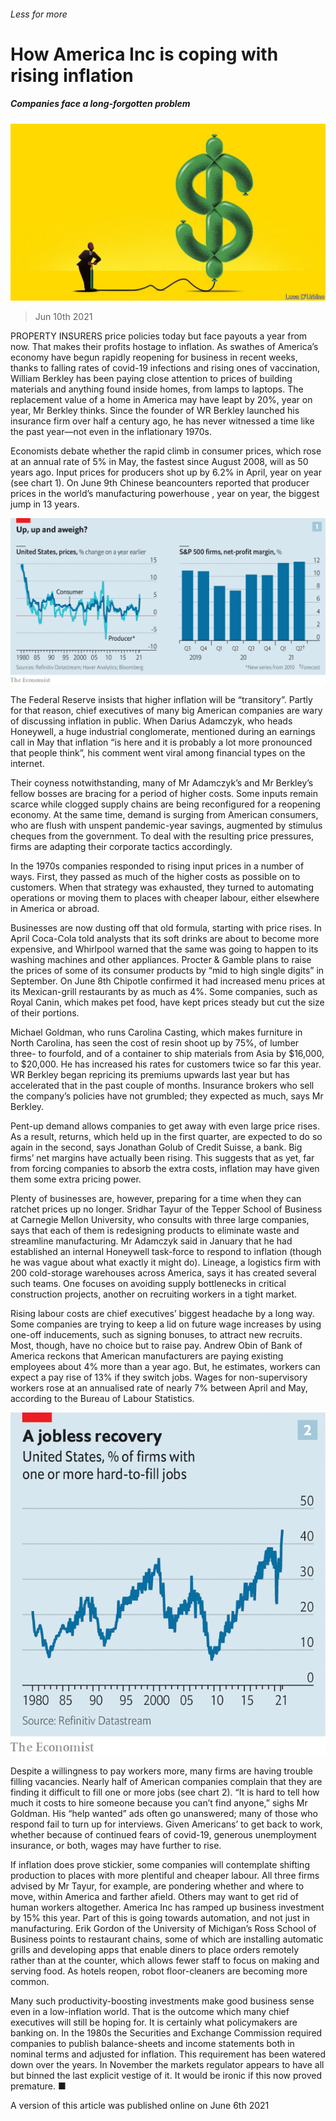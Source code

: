 ###### Less for more

# How America Inc is coping with rising inflation 

##### Companies face a long-forgotten problem 

![image](images/20210612_wbd002.jpg) 

> Jun 10th 2021 

PROPERTY INSURERS price policies today but face payouts a year from now. That makes their profits hostage to inflation. As swathes of America’s economy have begun rapidly reopening for business in recent weeks, thanks to falling rates of covid-19 infections and rising ones of vaccination, William Berkley has been paying close attention to prices of building materials and anything found inside homes, from lamps to laptops. The replacement value of a home in America may have leapt by 20%, year on year, Mr Berkley thinks. Since the founder of WR Berkley launched his insurance firm over half a century ago, he has never witnessed a time like the past year—not even in the inflationary 1970s.

Economists debate whether the rapid climb in consumer prices, which rose at an annual rate of 5% in May, the fastest since August 2008, will  as 50 years ago. Input prices for producers shot up by 6.2% in April, year on year (see chart 1). On June 9th Chinese beancounters reported that producer prices in the world’s manufacturing powerhouse , year on year, the biggest jump in 13 years.

![image](images/20210612_wbc527.png) 


The Federal Reserve insists that higher inflation will be “transitory”. Partly for that reason, chief executives of many big American companies are wary of discussing inflation in public. When Darius Adamczyk, who heads Honeywell, a huge industrial conglomerate, mentioned during an earnings call in May that inflation “is here and it is probably a lot more pronounced that people think”, his comment went viral among financial types on the internet.


Their coyness notwithstanding, many of Mr Adamczyk’s and Mr Berkley’s fellow bosses are bracing for a period of higher costs. Some inputs remain scarce while clogged supply chains are being reconfigured for a reopening economy. At the same time, demand is surging from American consumers, who are flush with unspent pandemic-year savings, augmented by stimulus cheques from the government. To deal with the resulting price pressures, firms are adapting their corporate tactics accordingly.

In the 1970s companies responded to rising input prices in a number of ways. First, they passed as much of the higher costs as possible on to customers. When that strategy was exhausted, they turned to automating operations or moving them to places with cheaper labour, either elsewhere in America or abroad.

Businesses are now dusting off that old formula, starting with price rises. In April Coca-Cola told analysts that its soft drinks are about to become more expensive, and Whirlpool warned that the same was going to happen to its washing machines and other appliances. Procter &amp; Gamble plans to raise the prices of some of its consumer products by “mid to high single digits” in September. On June 8th Chipotle confirmed it had increased menu prices at its Mexican-grill restaurants by as much as 4%. Some companies, such as Royal Canin, which makes pet food, have kept prices steady but cut the size of their portions.

Michael Goldman, who runs Carolina Casting, which makes furniture in North Carolina, has seen the cost of resin shoot up by 75%, of lumber three- to fourfold, and of a container to ship materials from Asia by $16,000, to $20,000. He has increased his rates for customers twice so far this year. WR Berkley began repricing its premiums upwards last year but has accelerated that in the past couple of months. Insurance brokers who sell the company’s policies have not grumbled; they expected as much, says Mr Berkley.

Pent-up demand allows companies to get away with even large price rises. As a result, returns, which held up in the first quarter, are expected to do so again in the second, says Jonathan Golub of Credit Suisse, a bank. Big firms’ net margins have actually been rising. This suggests that as yet, far from forcing companies to absorb the extra costs, inflation may have given them some extra pricing power.

Plenty of businesses are, however, preparing for a time when they can ratchet prices up no longer. Sridhar Tayur of the Tepper School of Business at Carnegie Mellon University, who consults with three large companies, says that each of them is redesigning products to eliminate waste and streamline manufacturing. Mr Adamczyk said in January that he had established an internal Honeywell task-force to respond to inflation (though he was vague about what exactly it might do). Lineage, a logistics firm with 200 cold-storage warehouses across America, says it has created several such teams. One focuses on avoiding supply bottlenecks in critical construction projects, another on recruiting workers in a tight market.

Rising labour costs are chief executives’ biggest headache by a long way. Some companies are trying to keep a lid on future wage increases by using one-off inducements, such as signing bonuses, to attract new recruits. Most, though, have no choice but to raise pay. Andrew Obin of Bank of America reckons that American manufacturers are paying existing employees about 4% more than a year ago. But, he estimates, workers can expect a pay rise of 13% if they switch jobs. Wages for non-supervisory workers rose at an annualised rate of nearly 7% between April and May, according to the Bureau of Labour Statistics.

![image](images/20210612_wbc528.png) 


Despite a willingness to pay workers more, many firms are having trouble filling vacancies. Nearly half of American companies complain that they are finding it difficult to fill one or more jobs (see chart 2). “It is hard to tell how much it costs to hire someone because you can’t find anyone,” sighs Mr Goldman. His “help wanted” ads often go unanswered; many of those who respond fail to turn up for interviews. Given Americans’  to get back to work, whether because of continued fears of covid-19, generous unemployment insurance, or both, wages may have further to rise.

If inflation does prove stickier, some companies will contemplate shifting production to places with more plentiful and cheaper labour. All three firms advised by Mr Tayur, for example, are pondering whether and where to move, within America and farther afield. Others may want to get rid of human workers altogether. America Inc has ramped up business investment by 15% this year. Part of this is going towards automation, and not just in manufacturing. Erik Gordon of the University of Michigan’s Ross School of Business points to restaurant chains, some of which are installing automatic grills and developing apps that enable diners to place orders remotely rather than at the counter, which allows fewer staff to focus on making and serving food. As hotels reopen, robot floor-cleaners are becoming more common.

Many such productivity-boosting investments make good business sense even in a low-inflation world. That is the outcome which many chief executives will still be hoping for. It is certainly what policymakers are banking on. In the 1980s the Securities and Exchange Commission required companies to publish balance-sheets and income statements both in nominal terms and adjusted for inflation. This requirement has been watered down over the years. In November the markets regulator appears to have all but binned the last explicit vestige of it. It would be ironic if this now proved premature. ■

A version of this article was published online on June 6th 2021


